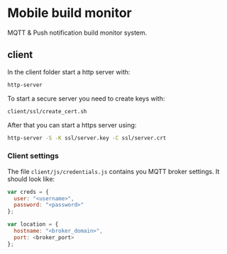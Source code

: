# Mobile build monitor

MQTT & Push notification build monitor system.

## client

In the client folder start a http server with:
```bash
http-server
```

To start a secure server you need to create keys with:

```bash
client/ssl/create_cert.sh
```

After that you can start a https server using:

```bash
http-server -S -K ssl/server.key -C ssl/server.crt
```

### Client settings
The file `client/js/credentials.js` contains you MQTT broker settings.
It should look like:

```js
var creds = {
  user: "<username>",
  password: "<password>"
};

var location = {
  hostname: "<broker_domain>",
  port: <broker_port>
};
```
